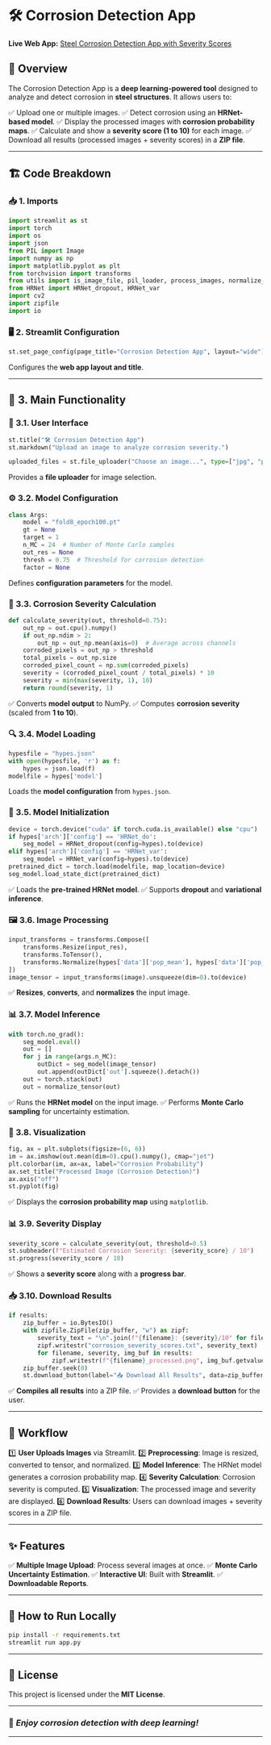# 🛠️ Corrosion Detection App

**Live Web App:** [Steel Corrosion Detection App with Severity Scores](https://huggingface.co/spaces/rey1995/Steel_Corrosion_Detection_App_with_Severity_Scores)

## 📌 Overview
The Corrosion Detection App is a **deep learning-powered tool** designed to analyze and detect corrosion in **steel structures**. It allows users to:

✅ Upload one or multiple images.
✅ Detect corrosion using an **HRNet-based model**.
✅ Display the processed images with **corrosion probability maps**.
✅ Calculate and show a **severity score (1 to 10)** for each image.
✅ Download all results (processed images + severity scores) in a **ZIP file**.

---
## 🏗️ Code Breakdown

### 📥 1. Imports
```python
import streamlit as st
import torch
import os
import json
from PIL import Image
import numpy as np
import matplotlib.pyplot as plt
from torchvision import transforms
from utils import is_image_file, pil_loader, process_images, normalize_tensor
from HRNet import HRNet_dropout, HRNet_var
import cv2
import zipfile
import io
```
### 🖥️ 2. Streamlit Configuration
```python
st.set_page_config(page_title="Corrosion Detection App", layout="wide")
```
Configures the **web app layout and title**.

---
## 🎯 3. Main Functionality

### 📂 3.1. User Interface
```python
st.title("🛠️ Corrosion Detection App")
st.markdown("Upload an image to analyze corrosion severity.")

uploaded_files = st.file_uploader("Choose an image...", type=["jpg", "png", "jpeg"], accept_multiple_files=True)
```
Provides a **file uploader** for image selection.

### ⚙️ 3.2. Model Configuration
```python
class Args:
    model = "fold8_epoch100.pt"
    gt = None
    target = 1
    n_MC = 24  # Number of Monte Carlo samples
    out_res = None
    thresh = 0.75  # Threshold for corrosion detection
    factor = None
```
Defines **configuration parameters** for the model.

### 🧮 3.3. Corrosion Severity Calculation
```python
def calculate_severity(out, threshold=0.75):
    out_np = out.cpu().numpy()
    if out_np.ndim > 2:
        out_np = out_np.mean(axis=0)  # Average across channels
    corroded_pixels = out_np > threshold
    total_pixels = out_np.size
    corroded_pixel_count = np.sum(corroded_pixels)
    severity = (corroded_pixel_count / total_pixels) * 10
    severity = min(max(severity, 1), 10)
    return round(severity, 1)
```
✅ Converts **model output** to NumPy.
✅ Computes **corrosion severity** (scaled from **1 to 10**).

### 🔍 3.4. Model Loading
```python
hypesfile = "hypes.json"
with open(hypesfile, 'r') as f:
    hypes = json.load(f)
modelfile = hypes['model']
```
Loads the **model configuration** from `hypes.json`.

### 🚀 3.5. Model Initialization
```python
device = torch.device("cuda" if torch.cuda.is_available() else "cpu")
if hypes['arch']['config'] == 'HRNet_do':
    seg_model = HRNet_dropout(config=hypes).to(device)
elif hypes['arch']['config'] == 'HRNet_var':
    seg_model = HRNet_var(config=hypes).to(device)
pretrained_dict = torch.load(modelfile, map_location=device)
seg_model.load_state_dict(pretrained_dict)
```
✅ Loads the **pre-trained HRNet model**.
✅ Supports **dropout** and **variational inference**.

### 🖼️ 3.6. Image Processing
```python
input_transforms = transforms.Compose([
    transforms.Resize(input_res),
    transforms.ToTensor(),
    transforms.Normalize(hypes['data']['pop_mean'], hypes['data']['pop_std0'])
])
image_tensor = input_transforms(image).unsqueeze(dim=0).to(device)
```
✅ **Resizes**, **converts**, and **normalizes** the input image.

### 📊 3.7. Model Inference
```python
with torch.no_grad():
    seg_model.eval()
    out = []
    for j in range(args.n_MC):
        outDict = seg_model(image_tensor)
        out.append(outDict['out'].squeeze().detach())
    out = torch.stack(out)
    out = normalize_tensor(out)
```
✅ Runs the **HRNet model** on the input image.
✅ Performs **Monte Carlo sampling** for uncertainty estimation.

### 🎨 3.8. Visualization
```python
fig, ax = plt.subplots(figsize=(6, 6))
im = ax.imshow(out.mean(dim=0).cpu().numpy(), cmap="jet")
plt.colorbar(im, ax=ax, label="Corrosion Probability")
ax.set_title("Processed Image (Corrosion Detection)")
ax.axis("off")
st.pyplot(fig)
```
✅ Displays the **corrosion probability map** using `matplotlib`.

### 📊 3.9. Severity Display
```python
severity_score = calculate_severity(out, threshold=0.5)
st.subheader(f"Estimated Corrosion Severity: {severity_score} / 10")
st.progress(severity_score / 10)
```
✅ Shows a **severity score** along with a **progress bar**.

### 📥 3.10. Download Results
```python
if results:
    zip_buffer = io.BytesIO()
    with zipfile.ZipFile(zip_buffer, "w") as zipf:
        severity_text = "\n".join(f"{filename}: {severity}/10" for filename, severity, _ in results)
        zipf.writestr("corrosion_severity_scores.txt", severity_text)
        for filename, severity, img_buf in results:
            zipf.writestr(f"{filename}_processed.png", img_buf.getvalue())
    zip_buffer.seek(0)
    st.download_button(label="📥 Download All Results", data=zip_buffer, file_name="corrosion_results.zip", mime="application/zip")
```
✅ **Compiles all results** into a ZIP file.
✅ Provides a **download button** for the user.

---
## 🔄 Workflow
1️⃣ **User Uploads Images** via Streamlit.
2️⃣ **Preprocessing**: Image is resized, converted to tensor, and normalized.
3️⃣ **Model Inference**: The HRNet model generates a corrosion probability map.
4️⃣ **Severity Calculation**: Corrosion severity is computed.
5️⃣ **Visualization**: The processed image and severity are displayed.
6️⃣ **Download Results**: Users can download images + severity scores in a ZIP file.

---
## ✨ Features
✅ **Multiple Image Upload**: Process several images at once.
✅ **Monte Carlo Uncertainty Estimation**.
✅ **Interactive UI**: Built with **Streamlit**.
✅ **Downloadable Reports**.

---
## 🚀 How to Run Locally
```bash
pip install -r requirements.txt
streamlit run app.py
```

---
## 📜 License
This project is licensed under the **MIT License**.

---
### 🎉 *Enjoy corrosion detection with deep learning!*
---

